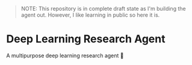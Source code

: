 > NOTE: This repository is in complete draft state as I'm building the agent out. However, I like learning in public so here it is.

# Deep Learning Research Agent

A multipurpose deep learning research agent 🔗



